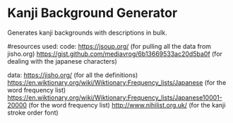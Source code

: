 # Kanji Background Generator
Generates kanji backgrounds with descriptions in bulk.

#resources used:
code:
https://jsoup.org/ (for pulling all the data from jisho.org)
https://gist.github.com/mediavrog/6b13669533ac20d5ba0f (for dealing with the japanese characters)

data:
https://jisho.org/ (for all the definitions)
https://en.wiktionary.org/wiki/Wiktionary:Frequency_lists/Japanese (for the word frequency list)
https://en.wiktionary.org/wiki/Wiktionary:Frequency_lists/Japanese10001-20000 (for the word frequency list)
http://www.nihilist.org.uk/ (for the kanji stroke order font)